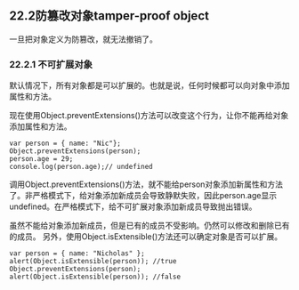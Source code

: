 ## 22.2防篡改对象tamper-proof object

一旦把对象定义为防篡改，就无法撤销了。

### 22.2.1 不可扩展对象

默认情况下，所有对象都是可以扩展的。也就是说，任何时候都可以向对象中添加属性和方法。

现在使用Object.preventExtensions()方法可以改变这个行为，让你不能再给对象添加属性和方法。

    var person = { name: "Nic"};
    Object.preventExtensions(person);
    person.age = 29;
    console.log(person.age);// undefined

调用Object.preventExtensions()方法，就不能给person对象添加新属性和方法了。非严格模式下，给对象添加新成员会导致静默失败，因此person.age显示undefined。在严格模式下，给不可扩展对象添加新成员导致抛出错误。

虽然不能给对象添加新成员，但是已有的成员不受影响。仍然可以修改和删除已有的成员。
另外，使用Object.isExtensible()方法还可以确定对象是否可以扩展。

    var person = { name: "Nicholas" };
    alert(Object.isExtensible(person)); //true
    Object.preventExtensions(person);
    alert(Object.isExtensible(person)); //false